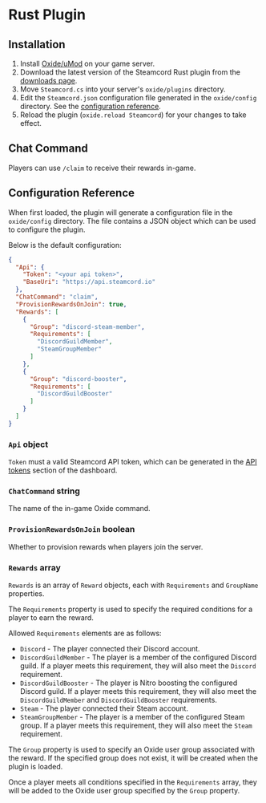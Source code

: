 # Rust Plugin

## Installation

1. Install [Oxide/uMod](https://umod.org/games/rust) on your game server.
1. Download the latest version of the Steamcord Rust plugin from the
[downloads page](https://steamcord.io/dashboard/downloads).
2. Move `Steamcord.cs` into your server's `oxide/plugins` directory.
3. Edit the `Steamcord.json` configuration file generated in the `oxide/config` directory. See the
[configuration reference](#configuration-reference).
4. Reload the plugin (`oxide.reload Steamcord`) for your changes to take effect.

## Chat Command

Players can use `/claim` to receive their rewards in-game.

## Configuration Reference

When first loaded, the plugin will generate a configuration file in the
`oxide/config` directory. The file contains a JSON object which can be used
to configure the plugin.

Below is the default configuration:

```json
{
  "Api": {
    "Token": "<your api token>",
    "BaseUri": "https://api.steamcord.io"
  },
  "ChatCommand": "claim",
  "ProvisionRewardsOnJoin": true,
  "Rewards": [
    {
      "Group": "discord-steam-member",
      "Requirements": [
        "DiscordGuildMember",
        "SteamGroupMember"
      ]
    },
    {
      "Group": "discord-booster",
      "Requirements": [
        "DiscordGuildBooster"
      ]
    }
  ]
}
```

### `Api` object

`Token` must a valid Steamcord API token, which can be generated in the
[API tokens](https://steamcord.io/dashboard/tokens) section of the dashboard.

### `ChatCommand` string

The name of the in-game Oxide command.

### `ProvisionRewardsOnJoin` boolean

Whether to provision rewards when players join the server.

### `Rewards` array

`Rewards` is an array of `Reward` objects, each with `Requirements` and `GroupName`
properties.

The `Requirements` property is used to specify the required conditions for a player to earn the
reward.

Allowed `Requirements` elements are as follows:

- `Discord` - The player connected their Discord account.
- `DiscordGuildMember` - The player is a member of the configured Discord guild. If a player meets
this requirement, they will also meet the `Discord` requirement.
- `DiscordGuildBooster` - The player is Nitro boosting the configured Discord guild. If a player
meets this requirement, they will also meet the `DiscordGuildMember` and `DiscordGuildBooster`
requirements.
- `Steam` - The player connected their Steam account.
- `SteamGroupMember` - The player is a member of the configured Steam group. If a player meets this
requirement, they will also meet the `Steam` requirement.

The `Group` property is used to specify an Oxide user group associated with the reward. If the
specified group does not exist, it will be created when the plugin is loaded.

Once a player meets all conditions specified in the `Requirements` array, they will be added to the
Oxide user group specified by the `Group` property.
